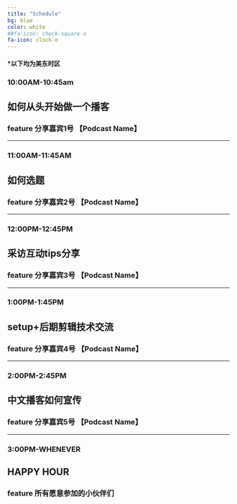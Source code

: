 ```yaml
---
title: "Schedule"
bg: blue
color: white
##fa-icon: check-square-o
fa-icon: clock-o
---
```


#### *以下均为美东时区 

### 10:00AM-10:45am  
## 如何从头开始做一个播客
### feature 分享嘉宾1号 【Podcast Name】  
---

### 11:00AM-11:45AM  
## 如何选题
### feature 分享嘉宾2号 【Podcast Name】
---

### 12:00PM-12:45PM  
## 采访互动tips分享
### feature 分享嘉宾3号 【Podcast Name】
---

### 1:00PM-1:45PM  
## setup+后期剪辑技术交流
### feature 分享嘉宾4号 【Podcast Name】
---

### 2:00PM-2:45PM  
## 中文播客如何宣传
### feature 分享嘉宾5号 【Podcast Name】
---

### 3:00PM-WHENEVER  
## HAPPY HOUR
### feature 所有愿意参加的小伙伴们

